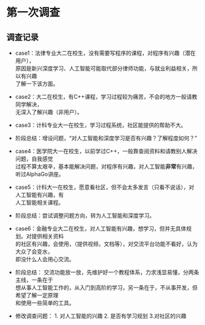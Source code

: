 # 第一次调查
## 调查记录
* case1：法律专业大二在校生，没有需要写程序的课程，对程序有兴趣（潜在用户），  
原因是新兴深度学习、人工智能可能取代部分律师功能，与就业利益相关，所以有兴趣  
了解一下该方面。
* case2：大二在校生，有C++课程，学习过程较为痛苦，不会的地方一般请教同学解决，  
无深入了解兴趣（非用户）。
* case3：计科专业大一在校生，学习过程系统，社区能提供的帮助不大。  

* 阶段总结：增设问题，“对人工智能和深度学习是否有兴趣？了解程度如何？”

* case4：医学院大一在校生，以前学过C++，一般靠查阅资料和请教别人解决问题，自我感觉  
过程不算太艰辛，基本能解决问题，对程序有兴趣，对人工智能**非常**有兴趣，听过AlphaGo讲座。  

* case5：计科大一在校生，愿意看社区，但不会太多发言（只看不说话），对人工智能有兴趣，有  
人工智能相关课程。

* 阶段总结：尝试调整问题方向，转为人工智能和深度学习。

* case6：金融专业大二在校生，对人工智能有兴趣，想学习，但并无具体规划。对提供相关资料  
的社区有兴趣，会使用，（提供视频，文档等），对交流平台功能不看好，认为大众了会变水，  
即没什么人会用心交流。

* 阶段总结： 交流功能放一放，先维护好一个教程体系，力求浅显易懂，分两条主线，一条在于  
想从事人工智能工作的，从入门到高阶的学习，另一条在于，不从事开发，但希望了解一定原理  
和使用一些简单的工具。

* 修改调查问题： 1. 对人工智能的兴趣 2. 是否有学习规划 3.对社区的兴趣